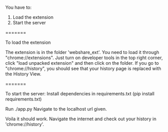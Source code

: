 You have to:

1. Load the extension
2. Start the server

=======

To load the extension

The extension is in the folder 'webshare_ext'.
You need to load it through "chrome://extensions". Just turn on developer tools in the top right corner, click "load unpacked extension" and then click on the folder.
If you go to "chrome://history", you should see that your history page is replaced with the History View.


=======

To start the server:
Install dependencies in requirements.txt (pip install requirements.txt)

Run ./app.py
Navigate to the localhost url given. 


Voila it should work. Navigate the internet and check out your history in 'chrome://history'.
